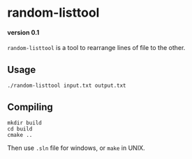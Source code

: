 # random-listtool

#### version 0.1

`random-listtool` is a tool to rearrange lines of file to the other.

## Usage
`./random-listtool input.txt output.txt`

## Compiling
```
mkdir build
cd build
cmake ..
```
Then use `.sln` file for windows, or `make` in UNIX.
